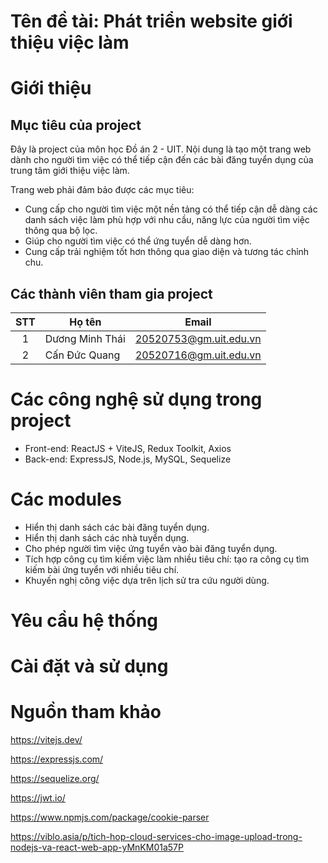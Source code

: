 # Tên đề tài: Phát triển website giới thiệu việc làm
# Giới thiệu
## Mục tiêu của project
Đây là project của môn học Đồ án 2 - UIT. Nội dung là tạo một trang web dành cho người tìm việc có thể tiếp cận đến các bài đăng tuyển dụng của trung tâm giới thiệu việc làm.

Trang web phải đảm bảo được các mục tiêu:
- Cung cấp cho người tìm việc một nền tảng có thể tiếp cận dễ dàng các danh sách việc làm phù hợp với nhu cầu, năng lực của người tìm việc thông qua bộ lọc.
- Giúp cho người tìm việc có thể ứng tuyển dễ dàng hơn.
- Cung cấp trải nghiệm tốt hơn thông qua giao diện và tương tác chỉnh chu.
## Các thành viên tham gia project

| STT| Họ tên           | Email                  |
|:--:|------------------|------------------------|
| 1  | Dương Minh Thái  | 20520753@gm.uit.edu.vn |
| 2  | Cấn Đức Quang    | 20520716@gm.uit.edu.vn |


# Các công nghệ sử dụng trong project
- Front-end: ReactJS + ViteJS, Redux Toolkit, Axios
- Back-end: ExpressJS, Node.js, MySQL, Sequelize
# Các modules
-	Hiển thị danh sách các bài đăng tuyển dụng.
-	Hiển thị danh sách các nhà tuyển dụng.
-	Cho phép người tìm việc ứng tuyển vào bài đăng tuyển dụng.
-	Tích hợp công cụ tìm kiếm việc làm nhiều tiêu chí: tạo ra công cụ tìm kiếm bài ứng tuyển với nhiều tiêu chí.
-	Khuyến nghị công việc dựa trên lịch sử tra cứu người dùng.

# Yêu cầu hệ thống

# Cài đặt và sử dụng

# Nguồn tham khảo
https://vitejs.dev/

https://expressjs.com/

https://sequelize.org/

https://jwt.io/

https://www.npmjs.com/package/cookie-parser

https://viblo.asia/p/tich-hop-cloud-services-cho-image-upload-trong-nodejs-va-react-web-app-yMnKM01a57P

